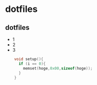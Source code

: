 dotfiles
========

dotfiles
--------

* 1
* 2
* 3


```js:memo.cpp
    void setup(){
      if (i == 0){
        memset(hoge,0x00,sizeof(hoge));      
      }     
    }   

```

